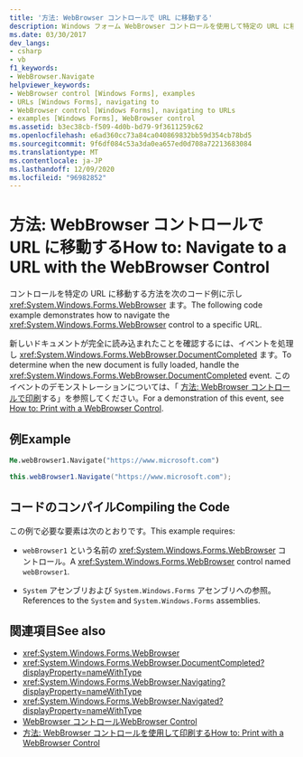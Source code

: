 ```yaml
---
title: '方法: WebBrowser コントロールで URL に移動する'
description: Windows フォーム WebBrowser コントロールを使用して特定の URL に移動する方法について説明します。 また、新しいドキュメントが読み込まれるタイミングを確認する方法についても説明します。
ms.date: 03/30/2017
dev_langs:
- csharp
- vb
f1_keywords:
- WebBrowser.Navigate
helpviewer_keywords:
- WebBrowser control [Windows Forms], examples
- URLs [Windows Forms], navigating to
- WebBrowser control [Windows Forms], navigating to URLs
- examples [Windows Forms], WebBrowser control
ms.assetid: b3ec38cb-f509-4d0b-bd79-9f3611259c62
ms.openlocfilehash: e6ad360cc73a84ca040869832bb59d354cb78bd5
ms.sourcegitcommit: 9f6df084c53a3da0ea657ed0d708a72213683084
ms.translationtype: MT
ms.contentlocale: ja-JP
ms.lasthandoff: 12/09/2020
ms.locfileid: "96982852"
---
```

# <a name="how-to-navigate-to-a-url-with-the-webbrowser-control"></a><span data-ttu-id="dc6ef-104">方法: WebBrowser コントロールで URL に移動する</span><span class="sxs-lookup"><span data-stu-id="dc6ef-104">How to: Navigate to a URL with the WebBrowser Control</span></span>
<span data-ttu-id="dc6ef-105">コントロールを特定の URL に移動する方法を次のコード例に示し <xref:System.Windows.Forms.WebBrowser> ます。</span><span class="sxs-lookup"><span data-stu-id="dc6ef-105">The following code example demonstrates how to navigate the <xref:System.Windows.Forms.WebBrowser> control to a specific URL.</span></span>

 <span data-ttu-id="dc6ef-106">新しいドキュメントが完全に読み込まれたことを確認するには、イベントを処理し <xref:System.Windows.Forms.WebBrowser.DocumentCompleted> ます。</span><span class="sxs-lookup"><span data-stu-id="dc6ef-106">To determine when the new document is fully loaded, handle the <xref:System.Windows.Forms.WebBrowser.DocumentCompleted> event.</span></span> <span data-ttu-id="dc6ef-107">このイベントのデモンストレーションについては、「 [方法: WebBrowser コントロールで印刷](how-to-print-with-a-webbrowser-control.md)する」を参照してください。</span><span class="sxs-lookup"><span data-stu-id="dc6ef-107">For a demonstration of this event, see [How to: Print with a WebBrowser Control](how-to-print-with-a-webbrowser-control.md).</span></span>

## <a name="example"></a><span data-ttu-id="dc6ef-108">例</span><span class="sxs-lookup"><span data-stu-id="dc6ef-108">Example</span></span>

```vb
Me.webBrowser1.Navigate("https://www.microsoft.com")
```

```csharp
this.webBrowser1.Navigate("https://www.microsoft.com");
```

## <a name="compiling-the-code"></a><span data-ttu-id="dc6ef-109">コードのコンパイル</span><span class="sxs-lookup"><span data-stu-id="dc6ef-109">Compiling the Code</span></span>
 <span data-ttu-id="dc6ef-110">この例で必要な要素は次のとおりです。</span><span class="sxs-lookup"><span data-stu-id="dc6ef-110">This example requires:</span></span>

- <span data-ttu-id="dc6ef-111">`webBrowser1` という名前の <xref:System.Windows.Forms.WebBrowser> コントロール。</span><span class="sxs-lookup"><span data-stu-id="dc6ef-111">A <xref:System.Windows.Forms.WebBrowser> control named `webBrowser1`.</span></span>

- <span data-ttu-id="dc6ef-112">`System` アセンブリおよび `System.Windows.Forms` アセンブリへの参照。</span><span class="sxs-lookup"><span data-stu-id="dc6ef-112">References to the `System` and `System.Windows.Forms` assemblies.</span></span>

## <a name="see-also"></a><span data-ttu-id="dc6ef-113">関連項目</span><span class="sxs-lookup"><span data-stu-id="dc6ef-113">See also</span></span>

- <xref:System.Windows.Forms.WebBrowser>
- <xref:System.Windows.Forms.WebBrowser.DocumentCompleted?displayProperty=nameWithType>
- <xref:System.Windows.Forms.WebBrowser.Navigating?displayProperty=nameWithType>
- <xref:System.Windows.Forms.WebBrowser.Navigated?displayProperty=nameWithType>
- [<span data-ttu-id="dc6ef-114">WebBrowser コントロール</span><span class="sxs-lookup"><span data-stu-id="dc6ef-114">WebBrowser Control</span></span>](webbrowser-control-windows-forms.md)
- [<span data-ttu-id="dc6ef-115">方法: WebBrowser コントロールを使用して印刷する</span><span class="sxs-lookup"><span data-stu-id="dc6ef-115">How to: Print with a WebBrowser Control</span></span>](how-to-print-with-a-webbrowser-control.md)
